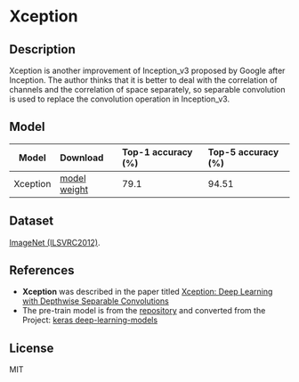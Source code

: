 <!--- SPDX-License-Identifier: MIT -->

# Xception

## Description

Xception is another improvement of Inception_v3 proposed by Google after Inception. The author thinks that it is better to deal with the correlation of channels and the correlation of space separately, so separable convolution is used to replace the convolution operation in Inception_v3.

## Model

|Model           |Download                                                         |Top-1 accuracy (%) |Top-5 accuracy (%) |
|----------------|:----------------------------------------------------------------|:------------------|:------------------|
| Xception       |[model](deploy_xception.prototxt) [weight](xception.caffemodel)  | 79.1              | 94.51             |

## Dataset

[ImageNet (ILSVRC2012)](http://www.image-net.org/challenges/LSVRC/2012/).

## References

* **Xception** was described in the paper titled [Xception: Deep Learning with Depthwise Separable Convolutions](https://arxiv.org/abs/1610.02357)
* The pre-train model is from the [repository](https://github.com/soeaver/caffe-model/tree/master/cls) and converted from the Project: [keras deep-learning-models](https://github.com/fchollet/deep-learning-models)

## License

MIT
